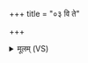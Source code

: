 +++
title = "०३ वि ते"

+++
<details><summary>मूलम् (VS)</summary>

वि ते॑ हन॒व्यां᳡ श॒रणिं॒ वि ते॒ मुख्यां॑ नयामसि। यथा॑व॒शो न वादि॑षो॒ मम॑ चि॒त्तमु॒पाय॑सि ॥
</details>